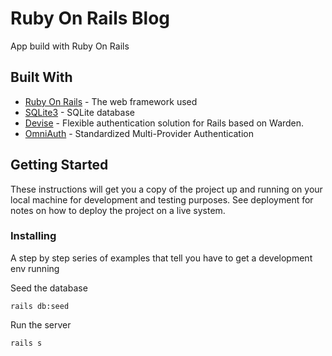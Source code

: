 # Ruby On Rails Blog

App build with Ruby On Rails

## Built With

* [Ruby On Rails](http://guides.rubyonrails.org/) - The web framework used
* [SQLite3](https://www.sqlite.org/) - SQLite database
* [Devise](https://github.com/plataformatec/devise) - Flexible authentication solution for Rails based on Warden.
* [OmniAuth](https://github.com/omniauth/omniauth) - Standardized Multi-Provider Authentication

## Getting Started

These instructions will get you a copy of the project up and running on your local machine for development and testing purposes. See deployment for notes on how to deploy the project on a live system.

### Installing

A step by step series of examples that tell you have to get a development env running

Seed the database

```
rails db:seed
```

Run the server

```
rails s
```
